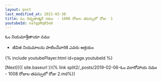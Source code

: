 ```yaml
---
layout: post
last_modified_at: 2021-03-30
title: ఓం నివృతాత్మనే నమః  - 1008 రోజుల తపస్సులో రోజు  1
youtubeId: na7gpMqR5e8
---
```

 
 
 ఓం నియమాశ్రీతాయా నమః  
 
 -  జీవిత నియమాలను పాటించేవారికి ఎవరు ఆశ్రయం 
 
  
 
  
 
 
 
 
 
 


{% include youtubePlayer.html id=page.youtubeId %}
 
[Next]({{ site.baseurl }}{% link  split2/_posts/2019-02-06-ఓం వరారోహాయ నమః  - 1008 రోజుల తపస్సులో రోజు  2.md%})
 
